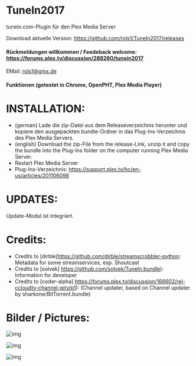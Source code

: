 TuneIn2017
==================
tunein.com-Plugin für den Plex Media Server

Download aktuelle Version: https://github.com/rols1/TuneIn2017/releases

#### Rückmeldungen willkommen / Feedeback welcome: https://forums.plex.tv/discussion/288260/tunein2017
EMail: rols1@gmx.de 
  
#### Funktionen (getestet in Chrome, OpenPHT, Plex Media Player)



INSTALLATION:
===================  
- (german) Lade die zip-Datei aus dem Releaseverzeichnis herunter und kopiere den ausgepackten bundle-Ordner in das Plug-Ins-Verzeichnis des Plex Media Servers.
- (english) Download the zip-File from the release-Link, unzip it and copy the bundle into the Plug-Ins folder on the computer running Plex Media Server.
- Restart Plex Media Server
- Plug-Ins-Verzeichnis: https://support.plex.tv/hc/en-us/articles/201106098

UPDATES:
===================  
Update-Modul ist integriert.

Credits:
===================  
- Credits to [dirble]https://github.com/dirble/streamscrobbler-python: Metadata for some streamservices, esp. Shoutcast
- Credits to [solvek] https://github.com/solvek/TuneIn.bundle): Information for developer
- Credits to [coder-alpha] https://forums.plex.tv/discussion/166602/rel-ccloudtv-channel-iptv/p1): (Channel updater, based on Channel updater by sharkone/BitTorrent.bundle)

 
Bilder / Pictures:
===================  
![img](https://us.v-cdn.net/6025034/uploads/editor/hy/jyaouszw3kgg.png)

![img](https://us.v-cdn.net/6025034/uploads/editor/wr/9d299awck10x.png)

![img](https://us.v-cdn.net/6025034/uploads/editor/o3/mru0m2pe6lfn.png)


